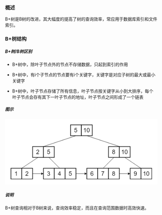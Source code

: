 ### 概述

B+树是B树的改进，其大幅度的提高了树的查询效率，常应用于数据库索引和文件索引。

### B+树结构

##### B+树/B树区别

* B+树中，除叶子节点外的节点不存储数据，只起到索引的作用

* B+树中，有i个子节点的节点要有i个关键字，关键字是对应子树的最大或最小关键字

* B+树中，叶子节点存储了所有信息，叶子节点按关键字从小到大排序，每个叶子节点会存有其下一叶子节点的地址，叶子节点之间形成了一个链表

##### 图示

<img src="./image/B+树结构.png" alt="B+树结构"/>

##### 说明

B+树查询相对于B树来说，查询效率稳定，而且在查询范围数据时高效快速。